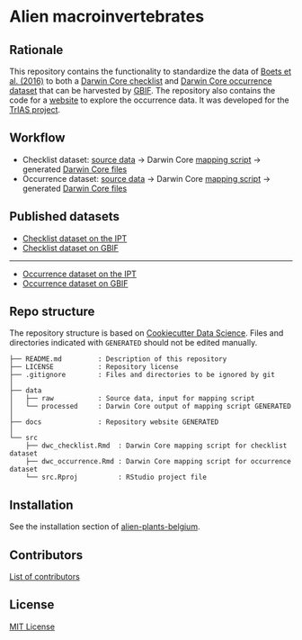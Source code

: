 # Alien macroinvertebrates

## Rationale

This repository contains the functionality to standardize the data of [Boets et al. (2016)](http://www.aquaticinvasions.net/2016/AI_2016_Boets_etal.pdf) to both a [Darwin Core checklist](https://www.gbif.org/dataset-classes) and [Darwin Core occurrence dataset](https://www.gbif.org/dataset-classes) that can be harvested by [GBIF](http://www.gbif.org). The repository also contains the code for a [website](http://trias-project.github.io/alien-macroinvertebrates/map.html) to explore the occurrence data. It was developed for the [TrIAS project](http://trias-project.be).

## Workflow

* Checklist dataset: [source data](https://github.com/trias-project/alien-macroinvertebrates/blob/master/data/raw/AI_2016_Boets_etal_Supplement.xls) → Darwin Core [mapping script](http://trias-project.github.io/alien-macroinvertebrates/dwc_checklist.html) → generated [Darwin Core files](https://github.com/trias-project/alien-macroinvertebrates/blob/master/data/processed/dwc_checklist)
* Occurrence dataset: [source data](https://github.com/trias-project/alien-macroinvertebrates/blob/master/data/raw/denormalized_observations.csv) → Darwin Core [mapping script](http://trias-project.github.io/alien-macroinvertebrates/dwc_occurrence.html) → generated [Darwin Core files](https://github.com/trias-project/alien-macroinvertebrates/tree/master/data/processed/dwc_occurrence)

## Published datasets

* [Checklist dataset on the IPT](https://ipt.inbo.be/resource?r=alien-macroinvertebrates-checklist)
* [Checklist dataset on GBIF](https://doi.org/10.15468/yxcq07)

---

* [Occurrence dataset on the IPT](https://ipt.inbo.be/resource?r=alien-macroinvertebrate-occurrences)
* [Occurrence dataset on GBIF](https://doi.org/10.15468/xjtfoo)

## Repo structure

The repository structure is based on [Cookiecutter Data Science](http://drivendata.github.io/cookiecutter-data-science/). Files and directories indicated with `GENERATED` should not be edited manually.

```
├── README.md         : Description of this repository
├── LICENSE           : Repository license
├── .gitignore        : Files and directories to be ignored by git
│
├── data
│   ├── raw           : Source data, input for mapping script
│   └── processed     : Darwin Core output of mapping script GENERATED
│
├── docs              : Repository website GENERATED
│
└── src
    ├── dwc_checklist.Rmd  : Darwin Core mapping script for checklist dataset
    ├── dwc_occurrence.Rmd : Darwin Core mapping script for occurrence dataset
    └── src.Rproj          : RStudio project file
```

## Installation

See the installation section of [alien-plants-belgium](https://github.com/trias-project/alien-plants-belgium/blob/master/README.md#installation).

## Contributors

[List of contributors](https://github.com/trias-project/alien-macroinvertebrates/contributors)

## License

[MIT License](https://github.com/trias-project/alien-macroinvertebrates/blob/master/LICENSE)
